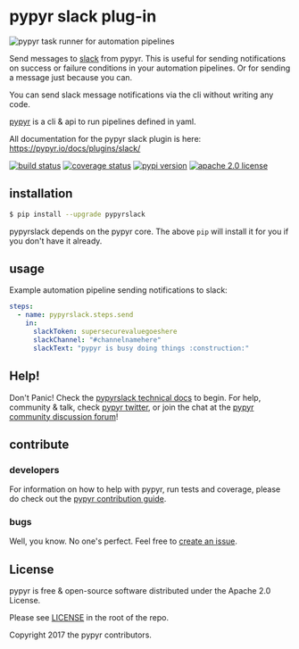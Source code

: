 # pypyr slack plug-in

![pypyr task runner for automation pipelines](https://pypyr.io/images/2x1/pypyr-taskrunner-yaml-pipeline-automation-1200x600.1bd2401e4f8071d85bcb1301128e4717f0f54a278e91c9c350051191de9d22c0.png)

Send messages to [slack](https://slack.com/) from pypyr. This is useful
for sending notifications on success or failure conditions in your automation 
pipelines. Or for sending a message just because you can.

You can send slack message notifications via the cli without writing any code.

[pypyr](https://pypyr.io/) is a cli & api to run pipelines 
defined in yaml.

All documentation for the pypyr slack plugin is here: 
https://pypyr.io/docs/plugins/slack/

[![build status](https://github.com/pypyr/pypyr-slack/workflows/lint-test-build/badge.svg)](https://github.com/pypyr/pypyr-slack/actions)
[![coverage status](https://codecov.io/gh/pypyr/pypyr-slack/branch/master/graph/badge.svg)](https://codecov.io/gh/pypyr/pypyr-slack)
[![pypi version](https://badge.fury.io/py/pypyrslack.svg)](https://pypi.python.org/pypi/pypyrslack/)
[![apache 2.0 license](https://img.shields.io/github/license/pypyr/pypyr-slack)](https://opensource.org/licenses/Apache-2.0)


## installation
```bash
$ pip install --upgrade pypyrslack
```

pypyrslack depends on the pypyr core. The above `pip` will install it
for you if you don't have it already.

## usage
Example automation pipeline sending notifications to slack:

```yaml
steps:
  - name: pypyrslack.steps.send
    in:
      slackToken: supersecurevaluegoeshere
      slackChannel: "#channelnamehere"
      slackText: "pypyr is busy doing things :construction:"
```

## Help!
Don't Panic! Check the 
[pypyrslack technical docs](https://pypyr.io/docs/plugins/slack/) to begin. 
For help, community & talk, check 
[pypyr twitter](https://twitter.com/pypyrpipes/), or join the chat at the 
[pypyr community discussion forum](https://github.com/pypyr/pypyr/discussions)!

## contribute
### developers
For information on how to help with pypyr, run tests and coverage,
please do check out the [pypyr contribution
guide](https://pypyr.io/docs/contributing/).

### bugs
Well, you know. No one's perfect. Feel free to [create an
issue](https://github.com/pypyr/pypyr-slack/issues/new).

## License
pypyr is free & open-source software distributed under the Apache 2.0 License.

Please see [LICENSE](LICENSE) in the root of the repo.

Copyright 2017 the pypyr contributors.